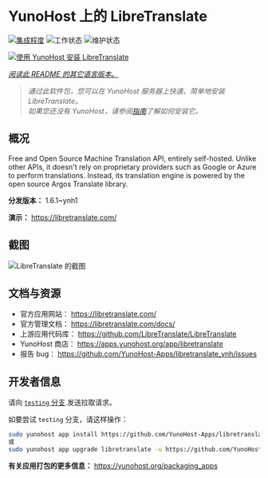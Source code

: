 <!--
注意：此 README 由 <https://github.com/YunoHost/apps/tree/master/tools/readme_generator> 自动生成
请勿手动编辑。
-->

# YunoHost 上的 LibreTranslate

[![集成程度](https://dash.yunohost.org/integration/libretranslate.svg)](https://ci-apps.yunohost.org/ci/apps/libretranslate/) ![工作状态](https://ci-apps.yunohost.org/ci/badges/libretranslate.status.svg) ![维护状态](https://ci-apps.yunohost.org/ci/badges/libretranslate.maintain.svg)

[![使用 YunoHost 安装 LibreTranslate](https://install-app.yunohost.org/install-with-yunohost.svg)](https://install-app.yunohost.org/?app=libretranslate)

*[阅读此 README 的其它语言版本。](./ALL_README.md)*

> *通过此软件包，您可以在 YunoHost 服务器上快速、简单地安装 LibreTranslate。*  
> *如果您还没有 YunoHost，请参阅[指南](https://yunohost.org/install)了解如何安装它。*

## 概况

Free and Open Source Machine Translation API, entirely self-hosted. Unlike other APIs, it doesn't rely on proprietary providers such as Google or Azure to perform translations. Instead, its translation engine is powered by the open source Argos Translate library.


**分发版本：** 1.6.1~ynh1

**演示：** <https://libretranslate.com/>

## 截图

![LibreTranslate 的截图](./doc/screenshots/screenshot.png)

## 文档与资源

- 官方应用网站： <https://libretranslate.com/>
- 官方管理文档： <https://libretranslate.com/docs/>
- 上游应用代码库： <https://github.com/LibreTranslate/LibreTranslate>
- YunoHost 商店： <https://apps.yunohost.org/app/libretranslate>
- 报告 bug： <https://github.com/YunoHost-Apps/libretranslate_ynh/issues>

## 开发者信息

请向 [`testing` 分支](https://github.com/YunoHost-Apps/libretranslate_ynh/tree/testing) 发送拉取请求。

如要尝试 `testing` 分支，请这样操作：

```bash
sudo yunohost app install https://github.com/YunoHost-Apps/libretranslate_ynh/tree/testing --debug
或
sudo yunohost app upgrade libretranslate -u https://github.com/YunoHost-Apps/libretranslate_ynh/tree/testing --debug
```

**有关应用打包的更多信息：** <https://yunohost.org/packaging_apps>

